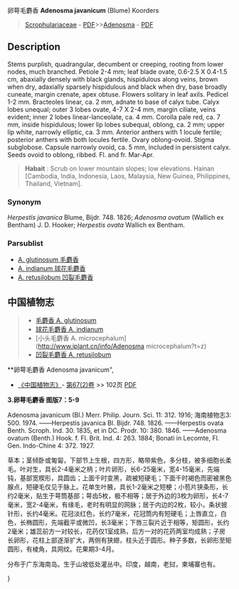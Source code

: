 卵萼毛麝香 **Adenosma javanicum** (Blume) Koorders

> [Scrophulariaceae](http://www.iplant.cn/info/Scrophulariaceae?t=foc) - [PDF](http://www.iplant.cn/foc/pdf/Scrophulariaceae.pdf)>>[Adenosma](Adenosma-毛麝香属.md) - [PDF](http://www.iplant.cn/foc/pdf/Adenosma.pdf)

## Description

Stems purplish, quadrangular, decumbent or creeping, rooting from lower nodes, much branched. Petiole 2-4 mm; leaf blade ovate, 0.6-2.5 X 0.4-1.5 cm, abaxially densely with black glands, hispidulous along veins, brown when dry, adaxially sparsely hispidulous and black when dry, base broadly cuneate, margin crenate, apex obtuse. Flowers solitary in leaf axils. Pedicel 1-2 mm. Bracteoles linear, ca. 2 mm, adnate to base of calyx tube. Calyx lobes unequal; outer 3 lobes ovate, 4-7 X 2-4 mm, margin ciliate, veins evident; inner 2 lobes linear-lanceolate, ca. 4 mm. Corolla pale red, ca. 7 mm, inside hispidulous; lower lip lobes subequal, oblong, ca. 2 mm; upper lip white, narrowly elliptic, ca. 3 mm. Anterior anthers with 1 locule fertile; posterior anthers with both locules fertile. Ovary oblong-ovoid. Stigma subglobose. Capsule narrowly ovoid, ca. 5 mm, included in persistent calyx. Seeds ovoid to oblong, ribbed. Fl. and fr. Mar-Apr.

> **Habait** : 
> Scrub on lower mountain slopes; low elevations. Hainan [Cambodia, India, Indonesia, Laos, Malaysia, New Guinea, Philippines, Thailand, Vietnam].

### Synonym
*Herpestis javanica* Blume, Bijdr. 748. 1826; *Adenosma ovatum* (Wallich ex Bentham) J. D. Hooker; *Herpestis ovata* Wallich ex Bentham.

### Parsublist

* [A.  glutinosum  毛麝香](Adenosma-glutinosum-毛麝香.md)
* [A.  indianum  球花毛麝香](Adenosma-indianum-球花毛麝香.md)
* [A.  retusilobum  凹裂毛麝香](Adenosma-retusilobum-凹裂毛麝香.md)

## 中国植物志

> * [毛麝香  A.  glutinosum](Adenosma-glutinosum-毛麝香.md)
> * [球花毛麝香  A.  indianum](Adenosma-indianum-球花毛麝香.md)
> * [小头毛麝香  A.  microcephalum](http://www.iplant.cn/info/Adenosma microcephalum?t=z)
> * [凹裂毛麝香  A.  retusilobum](Adenosma-retusilobum-凹裂毛麝香.md)

**卵萼毛麝香 Adenosma javanicum",

* [《中国植物志》](http://www.iplant.cn/frps)- [第67(2)卷](http://www.iplant.cn/frps/vol/67(2)) >> 102页 [PDF](http://www.iplant.cn/frps/pdf/67(2)/102.pdf)

**3.卵萼毛麝香 图版7：5-9**

Adenosma javanicum (Bl.) Merr. Philip. Journ. Sci. 11: 312. 1916; 海南植物志3: 500. 1974. ——Herpestis javanica Bl. Bijdr. 748. 1826. ——Herpestis ovata Benth. Scroph. Ind. 30. 1835, et in DC. Prodr. 10: 380. 1846. ——Adenosma ovatum (Benth.) Hook. f. Fl. Brit. Ind. 4: 263. 1884; Bonati in Lecomte, Fl. Gen. Indo-Chine 4: 372. 1927.

草本；茎倾卧或匍匐，下部节上生根，四方形，略带紫色，多分枝，被多细胞长柔毛。叶对生，具长2-4毫米之柄；叶片卵形，长6-25毫米，宽4-15毫米，先端钝，基部宽楔形，具圆齿；上面千时变黑，疏被短硬毛；下面千时褐色而密被黑色腺点，短硬毛仅见于脉上。花单生叶腋，具长1-2毫米之短梗；小苞片狭条形，长约2毫米，贴生于萼筒基部；萼齿5枚，极不相等；居于外边的3枚为卵形，长4-7毫米，宽2-4毫米，有缘毛，老时有明显的网脉；居于内边的2枚，较小，条状披针形，长约4毫米。花冠淡红色，长约7毫米，花冠筒内有短硬毛；上唇直立，白色，长椭圆形，先端截平或微凹，长3毫米；下唇三裂片近于相等，矩圆形，长约2毫米；雄蕊前方一对较长，花药仅1室成熟，后方一对的花药两室均成熟；子房长卵形，花柱上部逐渐扩大，两侧有狭翅，柱头近于圆形。种子多数，长卵形至矩圆形，有棱角，具网纹。花果期3-4月。

分布于广东海南岛。生于山坡低处灌丛中。印度，越南，老挝，柬埔寨也有。

}